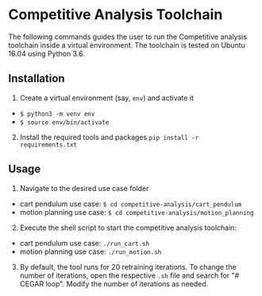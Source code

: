# Competitive Analysis Toolchain
The following commands guides the user to run the Competitive analysis toolchain inside a virtual environment.
The toolchain is tested on Ubuntu 16.04 using Python 3.6.

## Installation
1. Create a virtual environment (say, `env`) and activate it
- `$ python3 -m venv env`
- `$ source env/bin/activate`

2. Install the required tools and packages
`pip install -r requirements.txt`

## Usage

1. Navigate to the desired use case folder
-  cart pendulum use case: `$ cd competitive-analysis/cart_pendulum`
-  motion planning use case: `$ cd competitive-analysis/motion_planning`

2. Execute the shell script to start the competitive analysis toolchain:
-  cart pendulum use case: `./run_cart.sh`
-  motion planning use case: `./run_motion.sh`

3. By default, the tool runs for 20 retraining iterations. To change the number of iterations, open the respective `.sh` file and search for "# CEGAR loop". Modify the number of iterations as needed.

